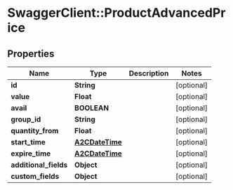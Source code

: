 # SwaggerClient::ProductAdvancedPrice

## Properties
Name | Type | Description | Notes
------------ | ------------- | ------------- | -------------
**id** | **String** |  | [optional] 
**value** | **Float** |  | [optional] 
**avail** | **BOOLEAN** |  | [optional] 
**group_id** | **String** |  | [optional] 
**quantity_from** | **Float** |  | [optional] 
**start_time** | [**A2CDateTime**](A2CDateTime.md) |  | [optional] 
**expire_time** | [**A2CDateTime**](A2CDateTime.md) |  | [optional] 
**additional_fields** | **Object** |  | [optional] 
**custom_fields** | **Object** |  | [optional] 


